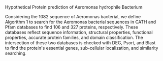Hypothetical Protein prediction of Aeromonas hydrophile Bacterium

Considering the 1082 sequence of Aeromonas bacterial, we define Algorithm 1 to search for the Aeromonas bacterial sequences in CATH and Pfam databases
to find 106 and 327 proteins, respectively. These databases reflect sequence information, structural properties,
functional properties, accurate protein families, and domain classification. The intersection of these two databases is checked
with DEG, Psort, and Blast to find the protein's essential genes, sub-cellular localization, and similarity searching.
